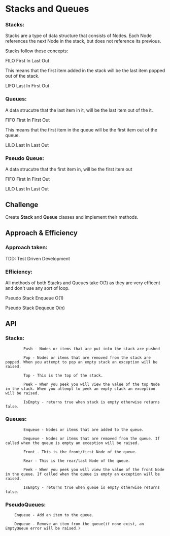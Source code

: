 # Stacks and Queues

### Stacks:

Stacks are a type of data structure that consists of Nodes. Each Node references the next Node in the stack, but does not reference its previous.

Stacks follow these concepts:

FILO
First In Last Out

This means that the first item added in the stack will be the last item popped out of the stack.

LIFO
Last In First Out


### Queues:

A data strucutre that the last item in it, will be the last item out of the it.

FIFO
First In First Out

This means that the first item in the queue will be the first item out of the queue.

LILO
Last In Last Out


### Pseudo Queue:

A data strucutre that the first item in, will be the first item out

FIFO
First In First Out

LILO
Last In Last Out

## Challenge

Create **Stack** and **Queue** classes and implement their methods.

## Approach & Efficiency

### Approach taken:

TDD: Test Driven Development

### Efficiency:

All methods of both Stacks and Queues take O(1) as they are very efficent and don't use any sort of loop.

Pseudo Stack Enqueue O(1)

Pseudo Stack Dequeue O(n)

## API


### Stacks:

```
        Push - Nodes or items that are put into the stack are pushed

        Pop - Nodes or items that are removed from the stack are popped. When you attempt to pop an empty stack an exception will be raised.

        Top - This is the top of the stack.

        Peek - When you peek you will view the value of the top Node in the stack. When you attempt to peek an empty stack an exception will be raised.

        IsEmpty - returns true when stack is empty otherwise returns false.
```


### Queues:

```
        Enqueue - Nodes or items that are added to the queue.

        Dequeue - Nodes or items that are removed from the queue. If called when the queue is empty an exception will be raised.

        Front - This is the front/first Node of the queue.

        Rear - This is the rear/last Node of the queue.

        Peek - When you peek you will view the value of the front Node in the queue. If called when the queue is empty an exception will be raised.

        IsEmpty - returns true when queue is empty otherwise returns false.
```

### PseudoQueues:

```
    Enqueue - Add an item to the queue.

    Dequeue - Remove an item from the queue(if none exist, an EmptyQueue error will be raised.)
```